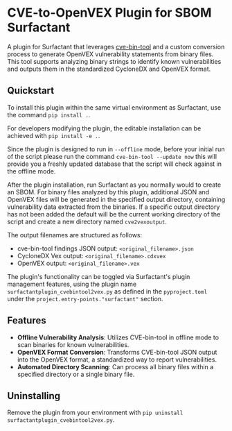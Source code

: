 # CVE-to-OpenVEX Plugin for SBOM Surfactant

A plugin for Surfactant that leverages [cve-bin-tool](https://github.com/intel/cve-bin-tool) and a custom conversion process to generate OpenVEX vulnerability statements from binary files. This tool supports analyzing binary strings to identify known vulnerabilities and outputs them in the standardized CycloneDX and OpenVEX format.

## Quickstart

To install this plugin within the same virtual environment as Surfactant, use the command `pip install .`.

For developers modifying the plugin, the editable installation can be achieved with `pip install -e .`.

Since the plugin is designed to run in `--offline` mode, before your initial run of the script please run the command `cve-bin-tool --update now` this will provide you a freshly updated database that the script will check against in the offline mode.

After the plugin installation, run Surfactant as you normally would to create an SBOM. For binary files analyzed by this plugin, additional JSON and OpenVEX files will be generated in the specified output directory, containing vulnerability data extracted from the binaries. If a specific output directory has not been added the default will be the current working directory of the script and create a new directory named `cve2vexoutput`.

The output filenames are structured as follows:

- cve-bin-tool findings JSON output: `<original_filename>.json`
- CycloneDX Vex output: `<original_filename>.cdxvex`
- OpenVEX output: `<original_filename>.vex`

The plugin's functionality can be toggled via Surfactant's plugin management features, using the plugin name `surfactantplugin_cvebintool2vex.py` as defined in the `pyproject.toml` under the `project.entry-points."surfactant"` section.

## Features

- **Offline Vulnerability Analysis**: Utilizes CVE-bin-tool in offline mode to scan binaries for known vulnerabilities.
- **OpenVEX Format Conversion**: Transforms CVE-bin-tool JSON output into the OpenVEX format, a standardized way to report vulnerabilities.
- **Automated Directory Scanning**: Can process all binary files within a specified directory or a single binary file.

## Uninstalling

Remove the plugin from your environment with `pip uninstall surfactantplugin_cvebintool2vex.py`.
